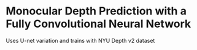 # Monocular Depth Prediction with a Fully Convolutional Neural Network
Uses U-net variation and trains with NYU Depth v2 dataset
